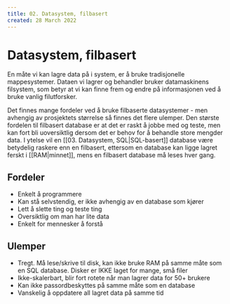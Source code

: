 ```yaml
---
title: 02. Datasystem, filbasert
created: 28 March 2022
---
```

# Datasystem, filbasert
En måte vi kan lagre data på i system, er å bruke tradisjonelle mappesystemer. Dataen vi lagrer og behandler bruker datamaskinens filsystem, som betyr at vi kan finne frem og endre på informasjonen ved å bruke vanlig filutforsker.

Det finnes mange fordeler ved å bruke filbaserte datasystemer - men avhengig av prosjektets størrelse så finnes det flere ulemper. Den største fordelen til filbasert database er at det er raskt å jobbe med og teste, men kan fort bli uoversiktlig dersom det er behov for å behandle store mengder data. I ytelse vil en [[03. Datasystem, SQL|SQL-basert]] database være betydelig raskere enn en filbasert, ettersom en database kan ligge lagret ferskt i [[RAM|minnet]], mens en filbasert database må leses hver gang.



## Fordeler
- Enkelt å programmere
- Kan stå selvstendig, er ikke avhengig av en database som kjører
- Lett å slette ting og teste ting
- Oversiktlig om man har lite data
- Enkelt for mennesker å forstå

## Ulemper
- Tregt. Må lese/skrive til disk, kan ikke bruke RAM på samme måte som en SQL database. Disker er IKKE laget for mange, små filer
- Ikke-skalerbart, blir fort rotete når man lagrer data for 50+ brukere
- Kan ikke passordbeskyttes på samme måte som en database
- Vanskelig å oppdatere all lagret data på samme tid
